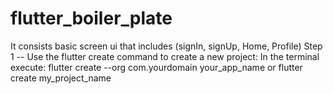 # flutter_boiler_plate
It consists basic screen ui that includes (signIn, signUp, Home, Profile)
Step 1 -- 
    Use the flutter create command to create a new project:
      In the terminal execute:
        flutter create --org com.yourdomain your_app_name or
        flutter create my_project_name
